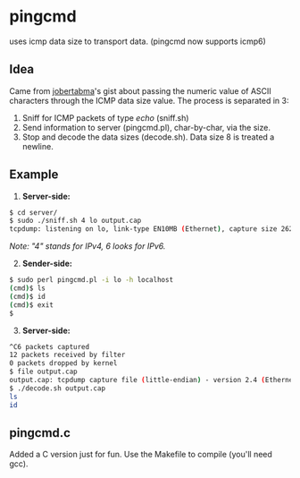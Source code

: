 # pingcmd
uses icmp data size to transport data. (pingcmd now supports icmp6)

## Idea
Came from [jobertabma](https://gist.github.com/jobertabma/e9a383a8ad96baa189b65cdc8d74a845)'s gist about passing the numeric value of ASCII characters through the ICMP data size value. The process is separated in 3:
1. Sniff for ICMP packets of type *echo* (sniff.sh)
2. Send information to server (pingcmd.pl), char-by-char, via the size.
3. Stop and decode the data sizes (decode.sh). Data size 8 is treated a newline.

## Example
1. **Server-side:**
```bash
$ cd server/
$ sudo ./sniff.sh 4 lo output.cap
tcpdump: listening on lo, link-type EN10MB (Ethernet), capture size 262144 bytes
```
*Note: "4" stands for IPv4, 6 looks for IPv6.*

2. **Sender-side:**
```bash
$ sudo perl pingcmd.pl -i lo -h localhost
(cmd)$ ls
(cmd)$ id
(cmd)$ exit
$
```
3. **Server-side:**
```bash
^C6 packets captured
12 packets received by filter
0 packets dropped by kernel
$ file output.cap
output.cap: tcpdump capture file (little-endian) - version 2.4 (Ethernet, capture length 262144)
$ ./decode.sh output.cap
ls
id

```

## pingcmd.c
Added a C version just for fun. Use the Makefile to compile (you'll need gcc).
